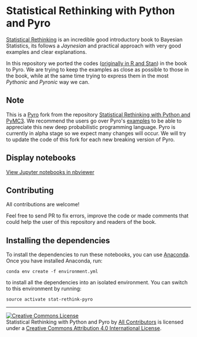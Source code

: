 # Statistical Rethinking with Python and Pyro

[Statistical Rethinking](http://xcelab.net/rm/statistical-rethinking/) is an incredible good introductory book to Bayesian Statistics, its follows a _Jaynesian_ and practical approach with very good examples and clear explanations.

In this repository we ported the codes ([originally in R and Stan](https://github.com/rmcelreath/rethinking)) in the book to Pyro. We are trying to keep the examples as close as possible to those in the book, while at the same time trying to express them in the most _Pythonic_ and _Pyronic_ way we can.

## Note

This is a [Pyro](http://pyro.ai/) fork from the repository [Statistical Rethinking with Python and PyMC3](https://github.com/aloctavodia/Statistical-Rethinking-with-Python-and-PyMC3). We recommend the users go over Pyro's [examples](http://pyro.ai/examples/) to be able to appreciate this new deep probabilistic programming language. Pyro is currently in alpha stage so we expect many changes will occur. We will try to update the code of this fork for each new breaking version of Pyro.

## Display notebooks

[View Jupyter notebooks in nbviewer](http://nbviewer.jupyter.org/github/fehiepsi/Statistical-Rethinking-with-Python-and-Pyro/tree/pyro/)

## Contributing

All contributions are welcome!

Feel free to send PR to fix errors, improve the code or made comments that could help the user of this repository and readers of the book.

## Installing the dependencies

To install the dependencies to run these notebooks, you can use
[Anaconda](https://www.continuum.io/downloads). Once you have installed
Anaconda, run:

    conda env create -f environment.yml

to install all the dependencies into an isolated environment. You can switch to
this environment by running:

    source activate stat-rethink-pyro


---

<a rel="license" href="http://creativecommons.org/licenses/by/4.0/"><img alt="Creative Commons License" style="border-width:0" src="https://i.creativecommons.org/l/by/4.0/88x31.png" /></a><br /><span>Statistical Rethinking with Python and Pyro</span> by <a xmlns:cc="http://creativecommons.org/ns#" href="https://github.com/fehiepsi/Statistical-Rethinking-with-Python-and-Pyro/graphs/contributors" property="cc:attributionName" rel="cc:attributionURL">All Contributors</a> is licensed under a <a rel="license" href="http://creativecommons.org/licenses/by/4.0/">Creative Commons Attribution 4.0 International License</a>.
